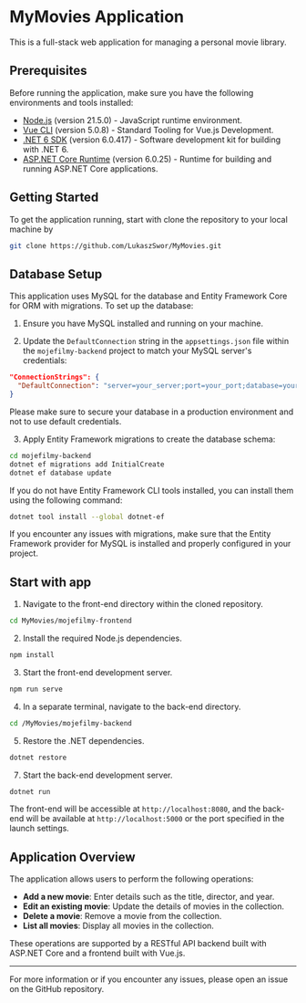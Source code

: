 # MyMovies Application

This is a full-stack web application for managing a personal movie library.

## Prerequisites

Before running the application, make sure you have the following environments and tools installed:

- [Node.js](https://nodejs.org/) (version 21.5.0) - JavaScript runtime environment.
- [Vue CLI](https://cli.vuejs.org/) (version 5.0.8) - Standard Tooling for Vue.js Development.
- [.NET 6 SDK](https://dotnet.microsoft.com/download) (version 6.0.417) - Software development kit for building with .NET 6.
- [ASP.NET Core Runtime](https://dotnet.microsoft.com/download) (version 6.0.25) - Runtime for building and running ASP.NET Core applications.

## Getting Started

To get the application running, start with clone the repository to your local machine by

```sh
git clone https://github.com/LukaszSwor/MyMovies.git
```

## Database Setup

This application uses MySQL for the database and Entity Framework Core for ORM with migrations. To set up the database:

1. Ensure you have MySQL installed and running on your machine.

2. Update the `DefaultConnection` string in the `appsettings.json` file within the `mojefilmy-backend` project to match your MySQL server's credentials:

```json
"ConnectionStrings": {
  "DefaultConnection": "server=your_server;port=your_port;database=your_database;user=your_username;password=your_password;"
}
```

Please make sure to secure your database in a production environment and not to use default credentials.

3. Apply Entity Framework migrations to create the database schema:

```sh
cd mojefilmy-backend
dotnet ef migrations add InitialCreate
dotnet ef database update
```

If you do not have Entity Framework CLI tools installed, you can install them using the following command:

```sh
dotnet tool install --global dotnet-ef
```

If you encounter any issues with migrations, make sure that the Entity Framework provider for MySQL is installed and properly configured in your project.

## Start with app


1. Navigate to the front-end directory within the cloned repository.

```sh
cd MyMovies/mojefilmy-frontend
```

2. Install the required Node.js dependencies.

```sh
npm install
```

3. Start the front-end development server.

```sh
npm run serve
```

4. In a separate terminal, navigate to the back-end directory.

```sh
cd /MyMovies/mojefilmy-backend
```

5. Restore the .NET dependencies.

```sh
dotnet restore
```

7. Start the back-end development server.

```sh
dotnet run
```

The front-end will be accessible at `http://localhost:8080`, and the back-end will be available at `http://localhost:5000` or the port specified in the launch settings.


## Application Overview

The application allows users to perform the following operations:

- **Add a new movie**: Enter details such as the title, director, and year.
- **Edit an existing movie**: Update the details of movies in the collection.
- **Delete a movie**: Remove a movie from the collection.
- **List all movies**: Display all movies in the collection.

These operations are supported by a RESTful API backend built with ASP.NET Core and a frontend built with Vue.js.

---

For more information or if you encounter any issues, please open an issue on the GitHub repository.

